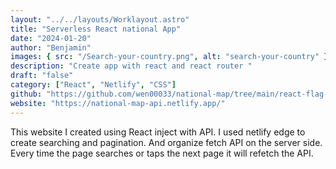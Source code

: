 ```yaml
---
layout: "../../layouts/Worklayout.astro"
title: "Serverless React national App"
date: "2024-01-20"
author: "Benjamin"
images: { src: "/Search-your-country.png", alt: "search-your-country" }
description: "Create app with react and react router "
draft: "false"
category: ["React", "Netlify", "CSS"]
github: "https://github.com/wen00033/national-map/tree/main/react-flag-api"
website: "https://national-map-api.netlify.app/"
---
```


This website I created using React inject with API. I used netlify edge to create searching and pagination. And organize fetch API on the server side. Every time the page searches or taps the next page it will refetch the API.
